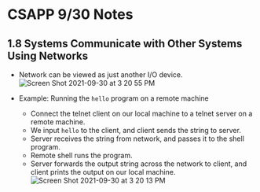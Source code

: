 # CSAPP 9/30 Notes
## 1.8 Systems Communicate with Other Systems Using Networks
* Network can be viewed as just another I/O device.
  ![Screen Shot 2021-09-30 at 3 20 55 PM](https://user-images.githubusercontent.com/26990923/135537700-57489e30-3072-49a0-a3a7-8aec9192d507.png)

* Example: Running the `hello` program on a remote machine
    * Connect the telnet client on our local machine to a telnet server on a remote machine.
    * We input `hello` to the client, and client sends the string to server.
    * Server receives the string from network, and passes it to the shell program.
    * Remote shell runs the program.
    * Server forwards the output string across the network to client, and client prints the output on our local machine.
    ![Screen Shot 2021-09-30 at 3 20 13 PM](https://user-images.githubusercontent.com/26990923/135537609-eabab179-74dc-41c3-95dc-da4af6af36b6.png)
